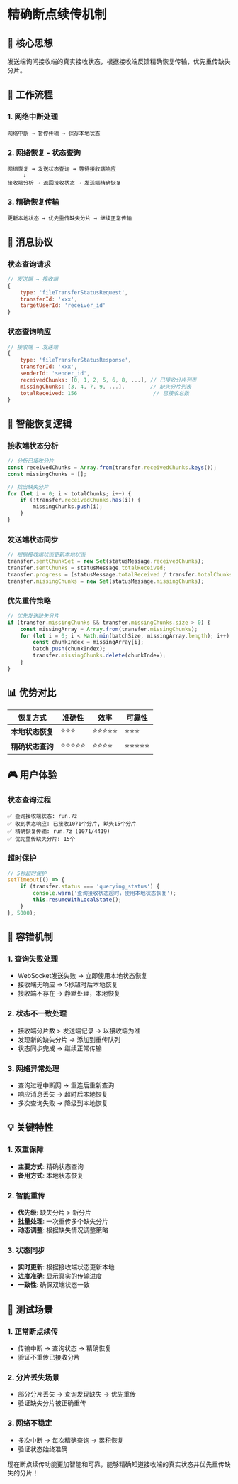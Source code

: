 # 精确断点续传机制

## 🎯 **核心思想**
发送端询问接收端的真实接收状态，根据接收端反馈精确恢复传输，优先重传缺失分片。

## 🔄 **工作流程**

### 1. 网络中断处理
```
网络中断 → 暂停传输 → 保存本地状态
```

### 2. 网络恢复 - 状态查询
```
网络恢复 → 发送状态查询 → 等待接收端响应
     ↓
接收端分析 → 返回接收状态 → 发送端精确恢复
```

### 3. 精确恢复传输
```
更新本地状态 → 优先重传缺失分片 → 继续正常传输
```

## 📡 **消息协议**

### 状态查询请求
```javascript
// 发送端 → 接收端
{
    type: 'fileTransferStatusRequest',
    transferId: 'xxx',
    targetUserId: 'receiver_id'
}
```

### 状态查询响应
```javascript
// 接收端 → 发送端
{
    type: 'fileTransferStatusResponse',
    transferId: 'xxx',
    senderId: 'sender_id',
    receivedChunks: [0, 1, 2, 5, 6, 8, ...], // 已接收分片列表
    missingChunks: [3, 4, 7, 9, ...],        // 缺失分片列表
    totalReceived: 156                        // 已接收总数
}
```

## 🧠 **智能恢复逻辑**

### 接收端状态分析
```javascript
// 分析已接收分片
const receivedChunks = Array.from(transfer.receivedChunks.keys());
const missingChunks = [];

// 找出缺失分片
for (let i = 0; i < totalChunks; i++) {
    if (!transfer.receivedChunks.has(i)) {
        missingChunks.push(i);
    }
}
```

### 发送端状态同步
```javascript
// 根据接收端状态更新本地状态
transfer.sentChunkSet = new Set(statusMessage.receivedChunks);
transfer.sentChunks = statusMessage.totalReceived;
transfer.progress = (statusMessage.totalReceived / transfer.totalChunks) * 100;
transfer.missingChunks = new Set(statusMessage.missingChunks);
```

### 优先重传策略
```javascript
// 优先发送缺失分片
if (transfer.missingChunks && transfer.missingChunks.size > 0) {
    const missingArray = Array.from(transfer.missingChunks);
    for (let i = 0; i < Math.min(batchSize, missingArray.length); i++) {
        const chunkIndex = missingArray[i];
        batch.push(chunkIndex);
        transfer.missingChunks.delete(chunkIndex);
    }
}
```

## 📊 **优势对比**

| 恢复方式 | 准确性 | 效率 | 可靠性 |
|---------|--------|------|--------|
| **本地状态恢复** | ⭐⭐⭐ | ⭐⭐⭐⭐⭐ | ⭐⭐⭐ |
| **精确状态查询** | ⭐⭐⭐⭐⭐ | ⭐⭐⭐⭐ | ⭐⭐⭐⭐⭐ |

## 🎮 **用户体验**

### 状态查询过程
```
✅ 查询接收端状态: run.7z
✅ 收到状态响应: 已接收1071个分片, 缺失15个分片
✅ 精确恢复传输: run.7z (1071/4419)
✅ 优先重传缺失分片: 15个
```

### 超时保护
```javascript
// 5秒超时保护
setTimeout(() => {
    if (transfer.status === 'querying_status') {
        console.warn('查询接收状态超时，使用本地状态恢复');
        this.resumeWithLocalState();
    }
}, 5000);
```

## 🔧 **容错机制**

### 1. 查询失败处理
- WebSocket发送失败 → 立即使用本地状态恢复
- 接收端无响应 → 5秒超时后本地恢复
- 接收端不存在 → 静默处理，本地恢复

### 2. 状态不一致处理
- 接收端分片数 > 发送端记录 → 以接收端为准
- 发现新的缺失分片 → 添加到重传队列
- 状态同步完成 → 继续正常传输

### 3. 网络异常处理
- 查询过程中断网 → 重连后重新查询
- 响应消息丢失 → 超时后本地恢复
- 多次查询失败 → 降级到本地恢复

## 💡 **关键特性**

### 1. 双重保障
- **主要方式**: 精确状态查询
- **备用方式**: 本地状态恢复

### 2. 智能重传
- **优先级**: 缺失分片 > 新分片
- **批量处理**: 一次重传多个缺失分片
- **动态调整**: 根据缺失情况调整策略

### 3. 状态同步
- **实时更新**: 根据接收端状态更新本地
- **进度准确**: 显示真实的传输进度
- **一致性**: 确保双端状态一致

## 🧪 **测试场景**

### 1. 正常断点续传
- 传输中断 → 查询状态 → 精确恢复
- 验证不重传已接收分片

### 2. 分片丢失场景
- 部分分片丢失 → 查询发现缺失 → 优先重传
- 验证缺失分片被正确重传

### 3. 网络不稳定
- 多次中断 → 每次精确查询 → 累积恢复
- 验证状态始终准确

现在断点续传功能更加智能和可靠，能够精确知道接收端的真实状态并优先重传缺失的分片！